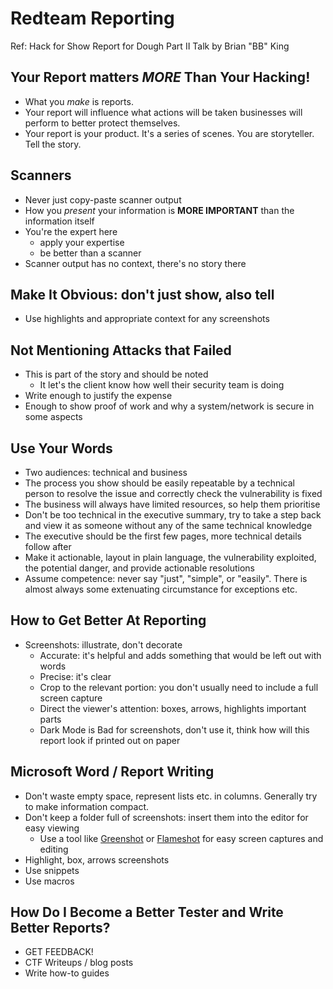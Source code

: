 # Redteam Reporting

Ref: Hack for Show Report for Dough Part II Talk by Brian "BB" King

## Your Report matters _MORE_ Than Your Hacking!
- What you _make_ is reports.
- Your report will influence what actions will be taken businesses will perform to better protect themselves.
- Your report is your product. It's a series of scenes. You are storyteller. Tell the story.

## Scanners
- Never just copy-paste scanner output
- How you _present_ your information is __MORE IMPORTANT__ than the information itself
- You're the expert here
    - apply your expertise
    - be better than a scanner
- Scanner output has no context, there's no story there

## Make It Obvious: don't just show, also tell
- Use highlights and appropriate context for any screenshots

## Not Mentioning Attacks that Failed
- This is part of the story and should be noted
    - It let's the client know how well their security team is doing
- Write enough to justify the expense
- Enough to show proof of work and why a system/network is secure in some aspects

## Use Your Words
- Two audiences: technical and business
- The process you show should be easily repeatable by a technical person to resolve the issue and correctly check the vulnerability is fixed
- The business will always have limited resources, so help them prioritise
- Don't be too technical in the executive summary, try to take a step back and view it as someone without any of the same technical knowledge
- The executive should be the first few pages, more technical details follow after
- Make it actionable, layout in plain language, the vulnerability exploited, the potential danger, and provide actionable resolutions
- Assume competence: never say "just", "simple", or "easily". There is almost always some extenuating circumstance for exceptions etc.

## How to Get Better At Reporting
- Screenshots: illustrate, don't decorate
    - Accurate: it's helpful and adds something that would be left out with words
    - Precise: it's clear
    - Crop to the relevant portion: you don't usually need to include a full screen capture
    - Direct the viewer's attention: boxes, arrows, highlights important parts
    - Dark Mode is Bad for screenshots, don't use it, think how will this report look if printed out on paper

## Microsoft Word / Report Writing
- Don't waste empty space, represent lists etc. in columns. Generally try to make information compact.
- Don't keep a folder full of screenshots: insert them into the editor for easy viewing
    - Use a tool like [Greenshot](https://getgreenshot.org/) or [Flameshot](https://flameshot.org/) for easy screen captures and editing
- Highlight, box, arrows screenshots 
- Use snippets
- Use macros

## How Do I Become a Better Tester and Write Better Reports?
- GET FEEDBACK!
- CTF Writeups / blog posts
- Write how-to guides
